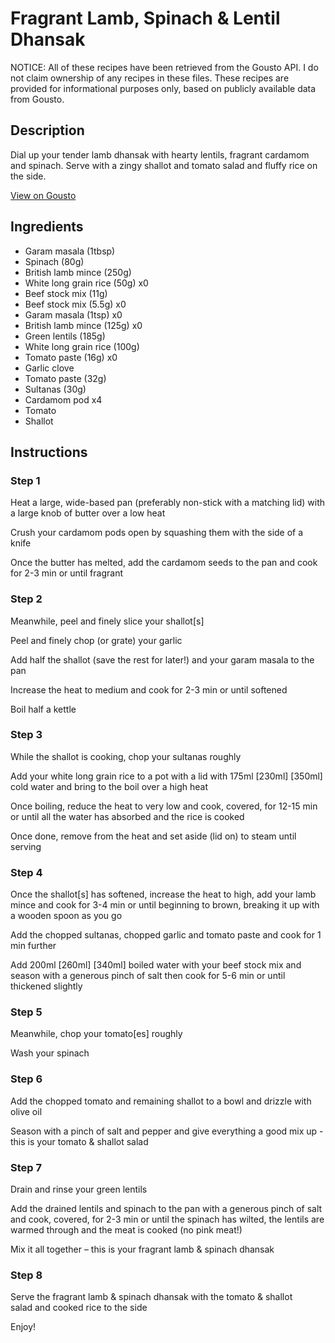 # Fragrant Lamb, Spinach & Lentil Dhansak

NOTICE: All of these recipes have been retrieved from the Gousto API. I do not claim ownership of any recipes in these files. These recipes are provided for informational purposes only, based on publicly available data from Gousto.

## Description

Dial up your tender lamb dhansak with hearty lentils, fragrant cardamom and spinach. Serve with a zingy shallot and tomato salad and fluffy rice on the side. 

[View on Gousto](https://www.gousto.co.uk/recipes/cookbook/lamb-spinach-lentil-dhansak)

## Ingredients

- Garam masala (1tbsp)
- Spinach (80g)
- British lamb mince (250g)
- White long grain rice (50g) x0
- Beef stock mix (11g)
- Beef stock mix (5.5g) x0
- Garam masala (1tsp) x0
- British lamb mince (125g) x0
- Green lentils (185g)
- White long grain rice (100g)
- Tomato paste (16g) x0
- Garlic clove
- Tomato paste (32g)
- Sultanas (30g)
- Cardamom pod x4
- Tomato
- Shallot

## Instructions


### Step 1

Heat a large, wide-based pan (preferably non-stick with a matching lid) with a large knob of butter over a low heat

Crush your cardamom pods open by squashing them with the side of a knife

Once the butter has melted, add the cardamom seeds to the pan and cook for 2-3 min or until fragrant


### Step 2

Meanwhile, peel and finely slice your shallot[s]

Peel and finely chop (or grate) your garlic

Add half the shallot (save the rest for later!) and your garam masala to the pan

Increase the heat to medium and cook for 2-3 min or until softened

Boil half a kettle


### Step 3

While the shallot is cooking, chop your sultanas roughly

Add your white long grain rice to a pot with a lid with 175ml <span class="text-purple">[230ml] </span><span class="text-danger">[350ml]</span> cold water and bring to the boil over a high heat

Once boiling, reduce the heat to very low and cook, covered, for 12-15 min or until all the water has absorbed and the rice is cooked

Once done, remove from the heat and set aside (lid on) to steam until serving


### Step 4

Once the shallot[s] has softened, increase the heat to high, add your lamb mince and cook for 3-4 min or until beginning to brown, breaking it up with a wooden spoon as you go

Add the chopped sultanas, chopped garlic and tomato paste and cook for 1 min further

Add 200ml <span class="text-purple">[260ml]</span> <span class="text-danger">[340ml]</span> boiled water with your beef stock mix and season with a generous pinch of salt then cook for 5-6 min or until thickened slightly


### Step 5

Meanwhile, chop your tomato[es] roughly

Wash your spinach


### Step 6

Add the chopped tomato and remaining shallot to a bowl and drizzle with olive oil

Season with a pinch of salt and pepper and give everything a good mix up - this is your tomato & shallot salad


### Step 7

Drain and rinse your green lentils

Add the drained lentils and spinach to the pan with a generous pinch of salt and cook, covered, for 2-3 min or until the spinach has wilted, the lentils are warmed through and the meat is cooked (no pink meat!)

Mix it all together – this is your fragrant lamb & spinach dhansak

### Step 8

Serve the fragrant lamb & spinach dhansak with the tomato & shallot salad and cooked rice to the side

Enjoy!

